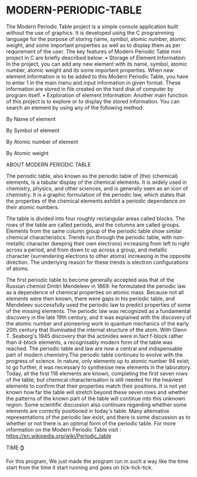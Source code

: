 # MODERN-PERIODIC-TABLE
The Modern Periodic Table project is a simple console application built without the use of graphics. It is developed using the C programming language for the purpose of storing name, symbol, atomic number, atomic weight, and some important properties as well as to display them as per requirement of the user. The key features of Modern Periodic Table mini project in C are briefly described below: • Storage of Element Information: In the project, you can add any new element with its name, symbol, atomic number, atomic weight and its some important properties. When new element information is to be added to this Modern Periodic Table, you have to enter 1 in the main menu and input information in given format. These information are stored in file created on the hard disk of computer by program itself. • Exploration of element Information: Another main function of this project is to explore or to display the stored information. You can search an element by using any of the following method:

By Name of element

By Symbol of element

By Atomic number of element

By Atomic weight


ABOUT MODERN PERIODIC TABLE 

The periodic table, also known as the periodic table of (the) (chemical) elements, is a tabular display of the chemical elements. It is widely used in chemistry, physics, and other sciences, and is generally seen as an icon of chemistry. It is a graphic formulation of the periodic law, which states that the properties of the chemical elements exhibit a periodic dependence on their atomic numbers.

The table is divided into four roughly rectangular areas called blocks. The rows of the table are called periods, and the columns are called groups. Elements from the same column group of the periodic table show similar chemical characteristics. Trends run through the periodic table, with non-metallic character (keeping their own electrons) increasing from left to right across a period, and from down to up across a group, and metallic character (surrendering electrons to other atoms) increasing in the opposite direction. The underlying reason for these trends is electron configurations of atoms.

The first periodic table to become generally accepted was that of the Russian chemist Dmitri Mendeleev in 1869: he formulated the periodic law as a dependence of chemical properties on atomic mass. Because not all elements were then known, there were gaps in his periodic table, and Mendeleev successfully used the periodic law to predict properties of some of the missing elements. The periodic law was recognized as a fundamental discovery in the late 19th century, and it was explained with the discovery of the atomic number and pioneering work in quantum mechanics of the early 20th century that illuminated the internal structure of the atom. With Glenn T. Seaborg's 1945 discovery that the actinides were in fact f-block rather than d-block elements, a recognisably modern form of the table was reached. The periodic table and law are now a central and indispensable part of modern chemistry.The periodic table continues to evolve with the progress of science. In nature, only elements up to atomic number 94 exist; to go further, it was necessary to synthesise new elements in the laboratory. Today, all the first 118 elements are known, completing the first seven rows of the table, but chemical characterisation is still needed for the heaviest elements to confirm that their properties match their positions. It is not yet known how far the table will stretch beyond these seven rows and whether the patterns of the known part of the table will continue into this unknown region. Some scientific discussion also continues regarding whether some elements are correctly positioned in today's table. Many alternative representations of the periodic law exist, and there is some discussion as to whether or not there is an optimal form of the periodic table. For more information on the Modern Periodic Table visit : https://en.wikipedia.org/wiki/Periodic_table


TIME ⌚ 

For this program, We just made the program run in such a way like the time start from the time it start running and goes on tick-tick-tick.
